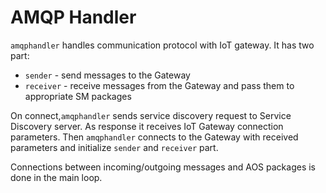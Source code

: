 # AMQP Handler

`amqphandler` handles communication protocol with IoT gateway. It has two part:
* `sender` - send messages to the Gateway
* `receiver` - receive messages from the Gateway and pass them to appropriate SM packages

On connect,`amqphandler` sends service discovery request to Service Discovery server. As response it receives IoT Gateway connection parameters. Then `amqphandler` connects to the Gateway with received parameters and initialize `sender` and `receiver` part.

Connections between incoming/outgoing messages and AOS packages is done in the main loop.

